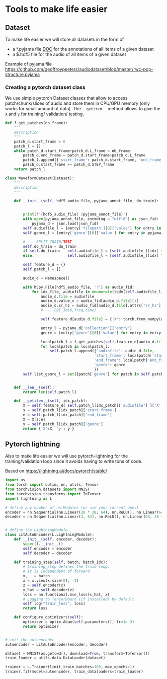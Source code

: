 # Tools to make life easier



## Dataset

To make life easier we will store all datasets in the form of
- a *.pyjama file [DOC](https://github.com/geoffroypeeters/pyjama) for the annotations of all items of a given dataset
- a $.hdf5 file for the audio of all items of a given dataset

Example of pyjama file https://github.com/geoffroypeeters/audiodataset/blob/master/rwc-pop-structure.pyjama

### Creating a pytorch dataset class

We use simple pytorch Dataset classes that allow to access patch/chunk/slices of audio and store them in CPU/GPU memory (only works for small amount of data).
The `__getitem__` method allows to give the `X` and `y` for training/ validation/ testing.

```python
def f_get_patches(nb_frame):
    """
    description
    """
    patch_d.start_frame = 0
    patch_l = []
    while patch_d.start_frame+patch_d.L_frame < nb_frame:
        patch_d.end_frame = patch_d.start_frame+patch_d.L_frame
        patch_l.append({'start_frame': patch_d.start_frame, 'end_frame': patch_d.end_frame})
        patch_d.start_frame += patch_d.STEP_frame
    return patch_l

class WaveformDataset(Dataset):
    """
    description
    """

    def __init__(self, hdf5_audio_file, pyjama_annot_file, do_train):


        print(f'{hdf5_audio_file} {pyjama_annot_file}')
        with open(pyjama_annot_file, encoding = "utf-8") as json_fid:
            pyjama_d = json.load(json_fid)
        self.audiofile_l = [entry['filepath'][0]['value'] for entry in pyjama_d['collection']['entry']]
        self.genre_l = [entry['genre'][0]['value'] for entry in pyjama_d['collection']['entry']]

        # --- SPLIT TRAIN/TEST
        self.do_train = do_train
        if self.do_train:   self.audiofile_l = [self.audiofile_l[idx] for idx in range(len(self.audiofile_l)) if (idx % 10) != 0]
        else:               self.audiofile_l = [self.audiofile_l[idx] for idx in range(len(self.audiofile_l)) if (idx % 10) == 0]

        self.feature_d = {}
        self.patch_l = []

        audio_d = Namespace()

        with h5py.File(hdf5_audio_file, 'r') as audio_fid:
            for idx_file, audiofile in enumerate(tqdm(self.audiofile_l)):
                audio_d.file = audiofile
                audio_d.value_v = audio_fid[audio_d.file][:]
                audio_d.sr_hz = audio_fid[audio_d.file].attrs['sr_hz']
                # --- CQT_3m(6,freq,time)

                self.feature_d[audio_d.file] = {'X': torch.from_numpy(audio_d.value_v).float()}

                entry_l = pyjama_d['collection']['entry']
                genre = [entry['genre'][0]['value'] for entry in entry_l  if entry['filepath'][0]['value']==audiofile][0]

                localpatch_l = f_get_patches(self.feature_d[audio_d.file]['X'].size(0))
                for localpatch in localpatch_l:
                    self.patch_l.append({'audiofile': audio_d.file,
                                        'start_frame': localpatch['start_frame'],
                                        'end_frame': localpatch['end_frame'],
                                        'genre': genre
                                        })
        self.list_genre_l = set([patch['genre'] for patch in self.patch_l])


    def __len__(self):
        return len(self.patch_l)

    def __getitem__(self, idx_patch):
        X = self.feature_d[ self.patch_l[idx_patch]['audiofile'] ]['X']
        s = self.patch_l[idx_patch]['start_frame']
        e = self.patch_l[idx_patch]['end_frame']
        X = X[s:e]
        y = self.patch_l[idx_patch]['genre']
        return {'X':X, 'y': y }
```


## Pytorch lightning

Also to make life easier we will use pytorch-lightning for the training/validation loop since it avoids having to write tons of code.

Based on https://lightning.ai/docs/pytorch/stable/

```python
import os
from torch import optim, nn, utils, Tensor
from torchvision.datasets import MNIST
from torchvision.transforms import ToTensor
import lightning as L

# define any number of nn.Modules (or use your current ones)
encoder = nn.Sequential(nn.Linear(28 * 28, 64), nn.ReLU(), nn.Linear(64, 3))
decoder = nn.Sequential(nn.Linear(3, 64), nn.ReLU(), nn.Linear(64, 28 * 28))


# define the LightningModule
class LitAutoEncoder(L.LightningModule):
    def __init__(self, encoder, decoder):
        super().__init__()
        self.encoder = encoder
        self.decoder = decoder

    def training_step(self, batch, batch_idx):
        # training_step defines the train loop.
        # it is independent of forward
        x, _ = batch
        x = x.view(x.size(0), -1)
        z = self.encoder(x)
        x_hat = self.decoder(z)
        loss = nn.functional.mse_loss(x_hat, x)
        # Logging to TensorBoard (if installed) by default
        self.log("train_loss", loss)
        return loss

    def configure_optimizers(self):
        optimizer = optim.Adam(self.parameters(), lr=1e-3)
        return optimizer


# init the autoencoder
autoencoder = LitAutoEncoder(encoder, decoder)

dataset = MNIST(os.getcwd(), download=True, transform=ToTensor())
train_loader = utils.data.DataLoader(dataset)

trainer = L.Trainer(limit_train_batches=100, max_epochs=1)
trainer.fit(model=autoencoder, train_dataloaders=train_loader)
```
